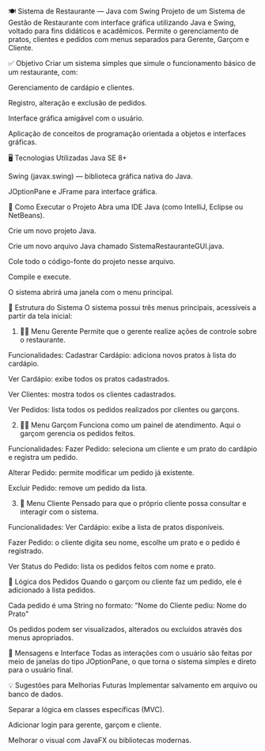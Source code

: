 🍽 Sistema de Restaurante — Java com Swing
Projeto de um Sistema de Gestão de Restaurante com interface gráfica utilizando Java e Swing, voltado para fins didáticos e acadêmicos. Permite o gerenciamento de pratos, clientes e pedidos com menus separados para Gerente, Garçom e Cliente.

✅ Objetivo
Criar um sistema simples que simule o funcionamento básico de um restaurante, com:

Gerenciamento de cardápio e clientes.

Registro, alteração e exclusão de pedidos.

Interface gráfica amigável com o usuário.

Aplicação de conceitos de programação orientada a objetos e interfaces gráficas.

🖥 Tecnologias Utilizadas
Java SE 8+

Swing (javax.swing) — biblioteca gráfica nativa do Java.

JOptionPane e JFrame para interface gráfica.

🚀 Como Executar o Projeto
Abra uma IDE Java (como IntelliJ, Eclipse ou NetBeans).

Crie um novo projeto Java.

Crie um novo arquivo Java chamado SistemaRestauranteGUI.java.

Cole todo o código-fonte do projeto nesse arquivo.

Compile e execute.

O sistema abrirá uma janela com o menu principal.

🧭 Estrutura do Sistema
O sistema possui três menus principais, acessíveis a partir da tela inicial:

1. 👨‍💼 Menu Gerente
   Permite que o gerente realize ações de controle sobre o restaurante.

Funcionalidades:
Cadastrar Cardápio: adiciona novos pratos à lista do cardápio.

Ver Cardápio: exibe todos os pratos cadastrados.

Ver Clientes: mostra todos os clientes cadastrados.

Ver Pedidos: lista todos os pedidos realizados por clientes ou garçons.

2. 🧑‍🍽 Menu Garçom
   Funciona como um painel de atendimento. Aqui o garçom gerencia os pedidos feitos.

Funcionalidades:
Fazer Pedido: seleciona um cliente e um prato do cardápio e registra um pedido.

Alterar Pedido: permite modificar um pedido já existente.

Excluir Pedido: remove um pedido da lista.

3. 👤 Menu Cliente
   Pensado para que o próprio cliente possa consultar e interagir com o sistema.

Funcionalidades:
Ver Cardápio: exibe a lista de pratos disponíveis.

Fazer Pedido: o cliente digita seu nome, escolhe um prato e o pedido é registrado.

Ver Status do Pedido: lista os pedidos feitos com nome e prato.

📌 Lógica dos Pedidos
Quando o garçom ou cliente faz um pedido, ele é adicionado à lista pedidos.

Cada pedido é uma String no formato:
"Nome do Cliente pediu: Nome do Prato"

Os pedidos podem ser visualizados, alterados ou excluídos através dos menus apropriados.

💬 Mensagens e Interface
Todas as interações com o usuário são feitas por meio de janelas do tipo JOptionPane, o que torna o sistema simples e direto para o usuário final.

💡 Sugestões para Melhorias Futuras
Implementar salvamento em arquivo ou banco de dados.

Separar a lógica em classes específicas (MVC).

Adicionar login para gerente, garçom e cliente.

Melhorar o visual com JavaFX ou bibliotecas modernas.